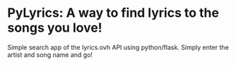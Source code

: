 # PyLyrics: A way to find lyrics to the songs you love!

Simple search app of the lyrics.ovh API using python/flask. Simply enter the artist and song name and go!